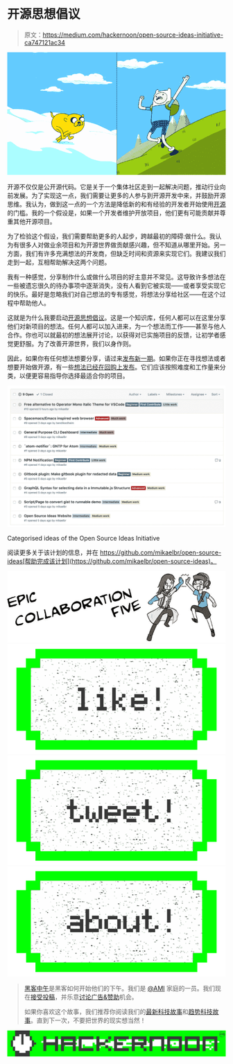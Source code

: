 # 开源思想倡议

> 原文：<https://medium.com/hackernoon/open-source-ideas-initiative-ca747121ac34>

![](img/7c373964b376e5c951b0781777d6687c.png)

开源不仅仅是公开源代码。它是关于一个集体社区走到一起解决问题，推动行业向前发展。为了实现这一点，我们需要让更多的人参与到开源开发中来，并鼓励开源思维。我认为，做到这一点的一个方法是降低新的和有经验的开发者开始使用[开源](https://hackernoon.com/tagged/open-source)的门槛。我的一个假设是，如果一个开发者维护开放项目，他们更有可能贡献并尊重其他开源项目。

为了检验这个假设，我们需要帮助更多的人起步，跨越最初的障碍:做什么。我认为有很多人对做业余项目和为开源世界做贡献感兴趣，但不知道从哪里开始。另一方面，我们有许多充满想法的开发商，但缺乏时间和资源来实现它们。我建议我们走到一起，互相帮助解决这两个问题。

我有一种感觉，分享制作什么或做什么项目的好主意并不常见。这导致许多想法在一些被遗忘很久的待办事项中逐渐消失，没有人看到它被实现——或者享受实现它的快乐。最好是忽略我们对自己想法的专有感觉，将想法分享给社区——在这个过程中帮助他人。

这就是为什么我要启动[开源思想倡议](https://github.com/mikaelbr/open-source-ideas)。这是一个知识库，任何人都可以在这里分享他们对新项目的想法。任何人都可以加入进来，为一个想法而工作——甚至与他人合作。你也可以就最初的想法展开讨论，以获得对已实施项目的反馈，让初学者感觉更舒服。为了改善开源世界，我们以身作则。

因此，如果你有任何想法想要分享，请过来[发布新一期](https://github.com/mikaelbr/open-source-ideas/issues/new)。如果你正在寻找想法或者想要开始做开源，有一些[想法已经在回购上发布](https://github.com/mikaelbr/open-source-ideas/issues)。它们应该按照难度和工作量来分类，以便更容易指导你选择最适合你的项目。

![](img/6ed8137ebc2547e96948e45f5abf6880.png)

Categorised ideas of the Open Source Ideas Initiative

阅读更多关于该计划的信息，并在 https://github.com/mikaelbr/open-source-ideas[帮助完成该计划](https://github.com/mikaelbr/open-source-ideas)。

![](img/72d4cd93a4cff54a5e72de2f2288c5fe.png)[![](img/50ef4044ecd4e250b5d50f368b775d38.png)](http://bit.ly/HackernoonFB)[![](img/979d9a46439d5aebbdcdca574e21dc81.png)](https://goo.gl/k7XYbx)[![](img/2930ba6bd2c12218fdbbf7e02c8746ff.png)](https://goo.gl/4ofytp)

> [黑客中午](http://bit.ly/Hackernoon)是黑客如何开始他们的下午。我们是 [@AMI](http://bit.ly/atAMIatAMI) 家庭的一员。我们现在[接受投稿](http://bit.ly/hackernoonsubmission)，并乐意[讨论广告&赞助](mailto:partners@amipublications.com)机会。
> 
> 如果你喜欢这个故事，我们推荐你阅读我们的[最新科技故事](http://bit.ly/hackernoonlatestt)和[趋势科技故事](https://hackernoon.com/trending)。直到下一次，不要把世界的现实想当然！

[![](img/be0ca55ba73a573dce11effb2ee80d56.png)](https://goo.gl/Ahtev1)